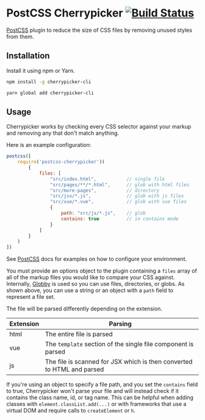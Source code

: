# PostCSS Cherrypicker [![Build Status][ci-img]][ci]

[PostCSS] plugin to reduce the size of CSS files by removing unused styles from them.

[PostCSS]: https://github.com/postcss/postcss
[Globby]:  https://github.com/sindresorhus/globby
[ci-img]:  https://travis-ci.org/mrbbot/postcss-cherrypicker.svg
[ci]:      https://travis-ci.org/mrbbot/postcss-cherrypicker

## Installation

Install it using npm or Yarn.

```sh
npm install -g cherrypicker-cli

yarn global add cherrypicker-cli
```

## Usage

Cherrypicker works by checking every CSS selector against your markup and removing any that don't match
anything.

Here is an example configuration:

```js
postcss([
    require('postcss-cherrypicker')(
        {
            files: [
                "src/index.html",           // single file
                "src/pages/**/*.html",      // glob with html files
                "src/more-pages",           // directory
                "src/jsx/*.js",             // glob with js files
                "src/vue/*.vue",            // glob with vue files
                {
                    path: "src/js/*.js",    // glob
                    contains: true          // in contains mode
                }
            ]
        }
    )
])
```

See [PostCSS] docs for examples on how to configure your environment.

You must provide an options object to the plugin containing a `files` array of all of the markup files you would like to
compare your CSS against. Internally, [Globby] is used so you can use files, directories, or globs. As shown above, you
can use a string or an object with a `path` field to represent a file set.

The file will be parsed differently depending on the extension.

|Extension|Parsing|
|-|-|
|html|The entire file is parsed|
|vue|The `template` section of the single file component is parsed|
|js|The file is scanned for JSX which is then converted to HTML and parsed|

If you're using an object to specify a file path, and you set the `contains` field to true, Cherrypicker won't parse
your file and will instead check if it contains the class name, id, or tag name. This can be helpful when adding classes
with `element.classList.add(...)` or with frameworks that use a virtual DOM and require calls to `createElement` or `h`.
